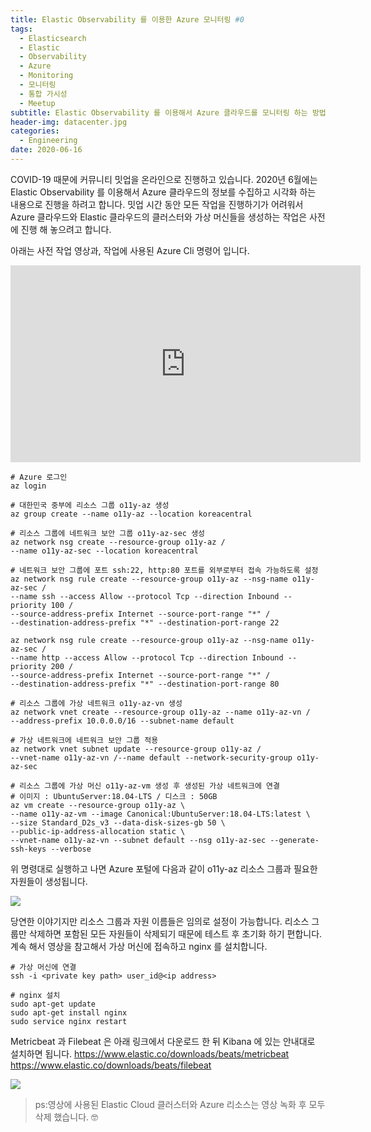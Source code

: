 ```yaml
---
title: Elastic Observability 를 이용한 Azure 모니터링 #0
tags:
  - Elasticsearch
  - Elastic
  - Observability
  - Azure
  - Monitoring
  - 모니터링
  - 통합 가시성
  - Meetup
subtitle: Elastic Observability 를 이용해서 Azure 클라우드를 모니터링 하는 방법을 알아봅니다. 그 첫번째로 준비 단계입니다.
header-img: datacenter.jpg
categories:
  - Engineering
date: 2020-06-16
---
```


COVID-19 때문에 커뮤니티 밋업을 온라인으로 진행하고 있습니다. 2020년 6월에는 Elastic Observability 를 이용해서 Azure 클라우드의 정보를 수집하고 시각화 하는 내용으로 진행을 하려고 합니다. 밋업 시간 동안 모든 작업을 진행하기가 어려워서 Azure 클라우드와 Elastic 클라우드의 클러스터와 가상 머신들을 생성하는 작업은 사전에 진행 해 놓으려고 합니다.

아래는 사전 작업 영상과, 작업에 사용된 Azure Cli 명령어 입니다.

<iframe width="560" height="315" src="https://www.youtube.com/embed/jDGd4c62Rx4" frameborder="0" allow="accelerometer; autoplay; encrypted-media; gyroscope; picture-in-picture" allowfullscreen></iframe>

```
# Azure 로그인
az login

# 대한민국 중부에 리소스 그룹 o11y-az 생성 
az group create --name o11y-az --location koreacentral

# 리소스 그룹에 네트워크 보안 그룹 o11y-az-sec 생성
az network nsg create --resource-group o11y-az /
--name o11y-az-sec --location koreacentral

# 네트워크 보안 그룹에 포트 ssh:22, http:80 포트를 외부로부터 접속 가능하도록 설정
az network nsg rule create --resource-group o11y-az --nsg-name o11y-az-sec /
--name ssh --access Allow --protocol Tcp --direction Inbound --priority 100 /
--source-address-prefix Internet --source-port-range "*" /
--destination-address-prefix "*" --destination-port-range 22

az network nsg rule create --resource-group o11y-az --nsg-name o11y-az-sec /
--name http --access Allow --protocol Tcp --direction Inbound --priority 200 /
--source-address-prefix Internet --source-port-range "*" /
--destination-address-prefix "*" --destination-port-range 80

# 리소스 그룹에 가상 네트워크 o11y-az-vn 생성
az network vnet create --resource-group o11y-az --name o11y-az-vn /
--address-prefix 10.0.0.0/16 --subnet-name default

# 가상 네트워크에 네트워크 보안 그룹 적용
az network vnet subnet update --resource-group o11y-az /
--vnet-name o11y-az-vn /--name default --network-security-group o11y-az-sec

# 리소스 그룹에 가상 머신 o11y-az-vm 생성 후 생성된 가상 네트워크에 연결
# 이미지 : UbuntuServer:18.04-LTS / 디스크 : 50GB
az vm create --resource-group o11y-az \
--name o11y-az-vm --image Canonical:UbuntuServer:18.04-LTS:latest \
--size Standard_D2s_v3 --data-disk-sizes-gb 50 \
--public-ip-address-allocation static \
--vnet-name o11y-az-vn --subnet default --nsg o11y-az-sec --generate-ssh-keys --verbose
```

위 명령대로 실행하고 나면 Azure 포털에 다음과 같이 o11y-az 리소스 그룹과 필요한 자원들이 생성됩니다.

![](az-resources.png)

당연한 이야기지만 리소스 그룹과 자원 이름들은 임의로 설정이 가능합니다. 리소스 그룹만 삭제하면 포함된 모든 자원들이 삭제되기 때문에 테스트 후 초기화 하기 편합니다.
계속 해서 영상을 참고해서 가상 머신에 접속하고 nginx 를 설치합니다.

```
# 가상 머신에 연결
ssh -i <private key path> user_id@<ip address>

# nginx 설치
sudo apt-get update
sudo apt-get install nginx
sudo service nginx restart
```

Metricbeat 과 Filebeat 은 아래 링크에서 다운로드 한 뒤 Kibana 에 있는 안내대로 설치하면 됩니다.
https://www.elastic.co/downloads/beats/metricbeat
https://www.elastic.co/downloads/beats/filebeat

![](kibana-intro.png)

> ps:영상에 사용된 Elastic Cloud 클러스터와 Azure 리소스는 영상 녹화 후 모두 삭제 했습니다. 🤓